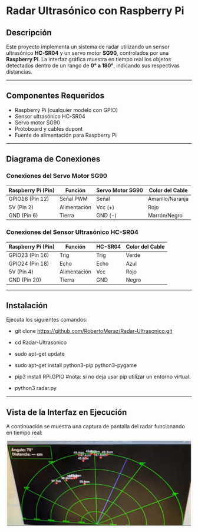 # Radar Ultrasónico con Raspberry Pi

## Descripción

Este proyecto implementa un sistema de radar utilizando un sensor ultrasónico **HC-SR04** y un servo motor **SG90**, controlados por una **Raspberry Pi**. La interfaz gráfica muestra en tiempo real los objetos detectados dentro de un rango de **0° a 180°**, indicando sus respectivas distancias.

---

## Componentes Requeridos

- Raspberry Pi (cualquier modelo con GPIO)
- Sensor ultrasónico HC-SR04
- Servo motor SG90
- Protoboard y cables dupont
- Fuente de alimentación para Raspberry Pi

---

## Diagrama de Conexiones

### Conexiones del Servo Motor SG90

| Raspberry Pi (Pin) | Función     | Servo Motor SG90 | Color del Cable     |
|--------------------|-------------|------------------|---------------------|
| GPIO18 (Pin 12)    | Señal PWM   | Señal            | Amarillo/Naranja    |
| 5V (Pin 2)         | Alimentación| Vcc (+)          | Rojo                |
| GND (Pin 6)        | Tierra      | GND (-)          | Marrón/Negro        |

### Conexiones del Sensor Ultrasónico HC-SR04

| Raspberry Pi (Pin) | Función     | HC-SR04          | Color del Cable     |
|--------------------|-------------|------------------|---------------------|
| GPIO23 (Pin 16)    | Trig        | Trig             | Verde               |
| GPIO24 (Pin 18)    | Echo        | Echo             | Azul                |
| 5V (Pin 4)         | Alimentación| Vcc              | Rojo                |
| GND (Pin 20)       | Tierra      | GND              | Negro               |

---

## Instalación

Ejecuta los siguientes comandos:

- git clone https://github.com/RobertoMeraz/Radar-Ultrasonico.git
- cd Radar-Ultrasonico

- sudo apt-get update
- sudo apt-get install python3-pip python3-pygame
- pip3 install RPi.GPIO #nota: si no deja usar pip utilizar un entorno virtual.

- python3 radar.py
---

## Vista de la Interfaz en Ejecución

A continuación se muestra una captura de pantalla del radar funcionando en tiempo real:

![Vista de la ejecución del radar](./ejecu_radar.png)


